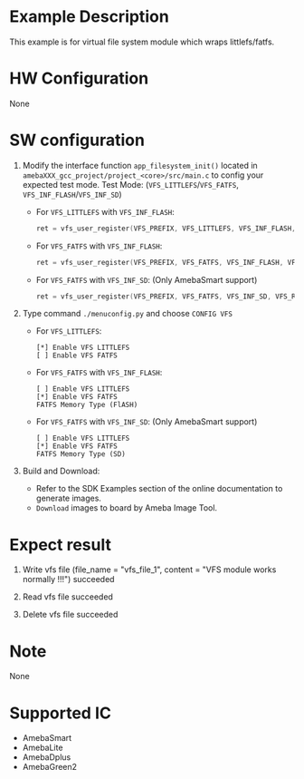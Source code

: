# Example Description

This example is for virtual file system module which wraps littlefs/fatfs.

# HW Configuration

None

# SW configuration

1. Modify the interface function `app_filesystem_init()` located in `amebaXXX_gcc_project/project_<core>/src/main.c` to config your expected test mode.
Test Mode: (`VFS_LITTLEFS`/`VFS_FATFS`, `VFS_INF_FLASH`/`VFS_INF_SD`)
   - For `VFS_LITTLEFS` with `VFS_INF_FLASH`:
		```C
		ret = vfs_user_register(VFS_PREFIX, VFS_LITTLEFS, VFS_INF_FLASH, VFS_REGION_1, VFS_RW);
		```

   - For `VFS_FATFS` with `VFS_INF_FLASH`:
		```C
		ret = vfs_user_register(VFS_PREFIX, VFS_FATFS, VFS_INF_FLASH, VFS_REGION_1, VFS_RW);
		```

   - For `VFS_FATFS` with `VFS_INF_SD`: (Only AmebaSmart support)
		```C
		ret = vfs_user_register(VFS_PREFIX, VFS_FATFS, VFS_INF_SD, VFS_REGION_1, VFS_RW);
		```

2. Type command `./menuconfig.py` and choose `CONFIG VFS`
   - For `VFS_LITTLEFS`:
		```
		[*] Enable VFS LITTLEFS
		[ ] Enable VFS FATFS
		```

   - For `VFS_FATFS` with `VFS_INF_FLASH`:
		```
		[ ] Enable VFS LITTLEFS
		[*] Enable VFS FATFS
		FATFS Memory Type (FlASH)
		```

   - For `VFS_FATFS` with `VFS_INF_SD`: (Only AmebaSmart support)
		```
		[ ] Enable VFS LITTLEFS
		[*] Enable VFS FATFS
		FATFS Memory Type (SD)
		```

3. Build and Download:
   * Refer to the SDK Examples section of the online documentation to generate images.
   * `Download` images to board by Ameba Image Tool.

# Expect result

1. Write vfs file (file_name = "vfs_file_1", content = "VFS module works normally !!!") succeeded

2. Read vfs file succeeded

3. Delete vfs file succeeded

# Note

None

# Supported IC

- AmebaSmart
- AmebaLite
- AmebaDplus
- AmebaGreen2